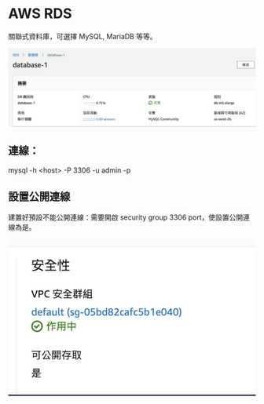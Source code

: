 # AWS RDS

關聯式資料庫，可選擇 MySQL, MariaDB 等等。

![](<.gitbook/assets/截圖 2022-08-18 上午10.41.27.png>)

## 連線：

mysql -h \<host> -P 3306 -u admin -p

## 設置公開連線

建置好預設不能公開連線：需要開啟 security group 3306 port，使設置公開連線為是。

![](<.gitbook/assets/截圖 2022-08-18 上午10.38.22.png>)
